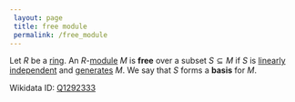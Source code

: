 ```yaml
---
 layout: page
 title: free module
 permalink: /free_module
---
```


Let $R$ be a [ring](https://defsmath.github.io/DefsMath/ring). An $R$-[module](https://defsmath.github.io/DefsMath/module_over_a_ring) $M$ is **free** over a subset $S\subseteq M$ if $S$ is [linearly independent](https://defsmath.github.io/DefsMath/linearly_independent) and [generates](https://defsmath.github.io/DefsMath/generate_an_R-module) $M$. We say that $S$ forms a **basis** for $M$. 

Wikidata ID: [Q1292333](https://www.wikidata.org/wiki/Q1292333)